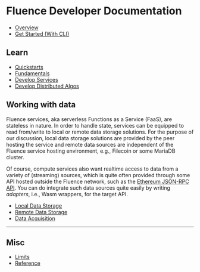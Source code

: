 # Fluence Developer Documentation

- [Overview](./overview.md)
- [Get Started (With CLI)](./get-started.md)

## Learn

- [Quickstarts](./quickstarts.md)
- [Fundamentals](./fundamentals.md)
- [Develop Services](./develop-services.md)
- [Develop Distributed Algos](./develop-distributed-algos.md)

## Working with data

Fluence services, aka serverless Functions as a Service (FaaS), are stateless in nature. In order to handle state, services can be equipped to read from/write to local or remote data storage solutions. For the purpose of our discussion, local data storage solutions are provided by the peer hosting the service and remote data sources are independent of the Fluence service hosting environment, e.g., Filecoin or some MariaDB cluster.

Of course, compute services also want realtime access to data from a variety of (streaming) sources, which is quite often provided through some API hosted outside the Fluence network, such as the [Ethereum JSON-RPC API](https://ethereum.org/en/developers/docs/apis/json-rpc). You can do integrate such data sources quite easily by writing *adapters*, i.e., Wasm wrappers, for the target API.


- [Local Data Storage](./local-data-storage.md)
- [Remote Data Storage](./remote-data-storage.md)
- [Data Acquisition](./data-acquisition.md)

---

## Misc

- [Limits](./limits.md)
- [Reference](./reference.md)
